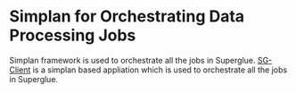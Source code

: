 # Simplan for Orchestrating Data Processing Jobs

Simplan framework is used to orchestrate all the jobs in Superglue. [SG-Client](https://github.intuit.com/Superglue/sg-client) is a simplan based appliation which is used to orchestrate all the jobs in Superglue.